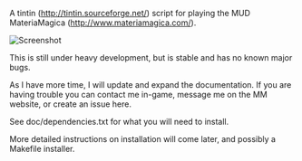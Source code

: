 A tintin (http://tintin.sourceforge.net/) script for playing the MUD MateriaMagica (http://www.materiamagica.com/).

![Screenshot](http://i.imgur.com/pDymPHS.png)

This is still under heavy development, but is stable and has no known major bugs.

As I have more time, I will update and expand the documentation.  If you are having trouble you can contact me in-game, message me on the MM website, or create an issue here.

See doc/dependencies.txt for what you will need to install.

More detailed instructions on installation will come later, and possibly a Makefile installer.
